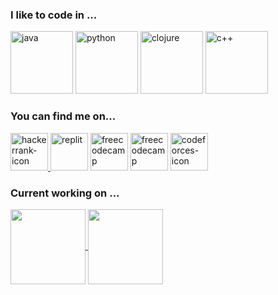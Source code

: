 
<h3 align="left">I like to code in ...</h3>
<p align="left">
<img src="https://i.ibb.co/wCRwbBm/java.png" alt="java" border="0" width=100 height=100>
<img src="https://i.ibb.co/pXJ3W9K/python.png" alt="python" border="0" width=100 height=100>
<img src="https://i.ibb.co/wC0nshP/clojure.png" alt="clojure" border="0" width=100 height=100>
<img src="https://i.ibb.co/wW4dqp5/c.png" alt="c++" border="0" width=100 height=100>
<p/>

<h3 align="left">You can find me on...</h3>
<p align="left">
<a href="https://www.hackerrank.com/nandersondsr" target="_blank"><img src="https://i.ibb.co/0F6NnS1/hackerrank.png" alt="hackerrank-icon" border="0" width=60 eight=60</a>
<a href="https://replit.com/@nandersonr" target="_blank"><img src="https://i.ibb.co/LC3cWZG/replit.png" alt="replit" border="0" width=60 height=60></a>
<a href="https://www.freecodecamp.org/nanderson-rodrigues" target="_blank"><img src="https://i.ibb.co/ZJGjLR9/freecodecamp.jpg" alt="freecodecamp" border="0" width=60 height=60></a>
<a href="https://pt.khanacademy.org/profile/nandersondsr/" target="_blank"><img src="https://i.ibb.co/Wsjhkr9/khanacademy.png" alt="freecodecamp" border="0" width=60 height=60></a>
<a href="https://codeforces.com/profile/Nanderson" target="_blank"><img src="https://i.ibb.co/HVW1BPH/codeforces.png" alt="codeforces-icon" border="0" width=60 height=60></a> 
</p>
  
<h3 align="left">Current working on ...</h3>
<p align="left">
  
  <a href="https://github.com/nandersonrodrigues/java-old-school" >
    <img
      align="center"
      height="120em"
      src="https://github-readme-stats.vercel.app/api/pin/?username=nandersonrodrigues&repo=java-old-school&theme=github_dark">
    </img>
  </a>
  <a href="https://github.com/nandersonrodrigues/mywebpage">
    <img
      align="center"
      height="120em"
      src="https://github-readme-stats.vercel.app/api/pin/?username=nandersonrodrigues&repo=mywebpage&theme=github_dark">
    </img>
  </a>
</p>

